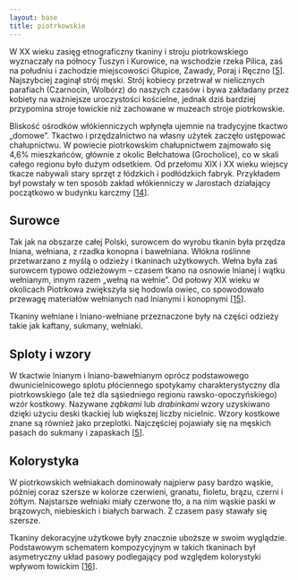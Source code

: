 ```yaml
---
layout: base
title: piotrkowskie
---
```

W XX wieku zasięg etnograficzny tkaniny i stroju piotrkowskiego wyznaczały na północy Tuszyn i Kurowice, na wschodzie rzeka Pilica, zaś na południu i zachodzie miejscowości Głupice, Zawady, Poraj i Ręczno [[5][bibliografia]]. Najszybciej zaginął strój męski. Strój kobiecy przetrwał w nielicznych parafiach (Czarnocin, Wolbórz) do naszych czasów i bywa zakładany przez kobiety na ważniejsze uroczystości kościelne, jednak dziś bardziej przypomina stroje łowickie niż zachowane w muzeach stroje piotrkowskie.

Bliskość ośrodków włókienniczych wpłynęła ujemnie na tradycyjne tkactwo „domowe”. Tkactwo i przędzalnictwo na własny użytek zaczęło ustępować chałupnictwu. W powiecie piotrkowskim chałupnictwem zajmowało się 4,6% mieszkańców, głównie z okolic Bełchatowa (Grocholice), co w skali całego regionu było dużym odsetkiem.  Od przełomu XIX i XX wieku wiejscy tkacze nabywali stary sprzęt z łódzkich i podłódzkich fabryk. Przykładem był powstały w ten sposób zakład włókienniczy w Jarostach działający początkowo w budynku karczmy [[14][bibliografia]].

## Surowce

Tak jak na obszarze całej Polski, surowcem do wyrobu tkanin była przędza lniana, wełniana, z rzadka konopna i bawełniana. Włókna roślinne przetwarzano z myślą o odzieży i tkaninach użytkowych. Wełna była zaś surowcem typowo odzieżowym – czasem tkano na osnowie lnianej i wątku wełnianym, innym razem „wełną na wełnie”. Od połowy XIX wieku w okolicach Piotrkowa zwiększyła się hodowla owiec, co spowodowało przewagę materiałów wełnianych nad lnianymi i konopnymi [[15][bibliografia]].

Tkaniny wełniane i lniano-wełniane przeznaczone były na części odzieży takie jak kaftany, sukmany, wełniaki.

## Sploty i wzory

W tkactwie lnianym i lniano-bawełnianym oprócz podstawowego dwunicielnicowego splotu płóciennego spotykamy charakterystyczny dla piotrkowskiego (ale też dla sąsiedniego regionu rawsko-opoczyńskiego) wzór kostkowy. Nazywane *ząbkami* lub *drabinkami* wzory uzyskiwano dzięki użyciu deski tkackiej lub większej liczby nicielnic. Wzory kostkowe znane są również jako przeplotki. Najczęściej pojawiały się na męskich pasach do sukmany i zapaskach [[5][bibliografia]].

## Kolorystyka

W piotrkowskich wełniakach dominowały najpierw pasy bardzo wąskie, później coraz szersze w kolorze czerwieni, granatu, fioletu, brązu, czerni i żółtym. Najstarsze wełniaki miały czerwone tło, a na nim wąskie paski w brązowych, niebieskich i białych barwach. Z czasem pasy stawały się szersze. 

Tkaniny dekoracyjne użytkowe były znacznie uboższe w swoim wyglądzie. Podstawowym schematem kompozycyjnym w takich tkaninach był asymetryczny układ pasowy podlegający pod względem kolorystyki wpływom łowickim [[16][bibliografia]].

[bibliografia]: /slowniczek-i-bibliografia/#bibliografia